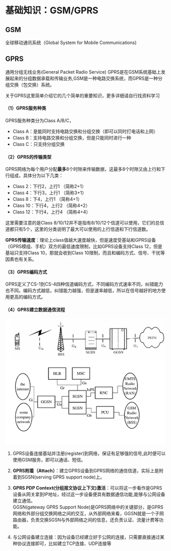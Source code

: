 基础知识：GSM/GPRS
====

## GSM

全球移动通讯系统（Global System for Mobile Communications)

## GPRS

通用分组无线业务(General Packet Radio Service)
GPRS是在GSM系统基础上发展起来的分组数据承载和传输业务,GSM是一种电路交换系统，而GPRS是一种分组交换（包交换）系统。

关于GPRS这里简单介绍它的几个简单的重要知识，更多详细请自行找资料学习

#### （1）GPRS服务种类

GPRS服务种类分为Class A/B/C，
* Class A：是能同时支持电路交换和分组交换（即可以同时打电话和上网）
* Class B：支持电路交换和分组交换，但是只能同时进行一种
* Class C：只支持分组交换

#### （2）GPRS的传输类型

GPRS网络为每个用户分配**最多**8个时隙来传输数据，这最多8个时隙又由上行和下行组成，具体分为以下几类：
* Class 2：下行2，上行1 （简称2+1）
* Class 4：下行3，上行1 （简称3+1）
* Class 8：下4，上行1 （简称4+1）
* Class 10：下行4，上行2 （简称4+2）
* Class 12：下行4，上行4 （简称4+4）

这里需要注意的是Class 8/10/12并不是指有8/10/12个信道可以使用，它们的总信道都只有5个，这里的分类说明了最大可以使用的上行信道和下行信道数。

**GPRS传输速度**：理论上class值越大速度越快，但是速度受基站和GPRS设备（GPRS模组、手机）双方的最低速度限制，比如GPRS设备支持Class 12，但是基站只支持Class 10，那就会收到Class 10限制，而且和编码方式、信号、干扰等因素也有关系。

#### （3）GPRS编码方式

GPRS定义了CS-1到CS-4四种信道编码方式，不同编码方式速率不同，纠错能力也不同。编码方式越低，纠错能力越强，但是速率越低，所以在信号越好的地方使用更高的编码方式。

#### （4）GPRS建立数据通信流程

![](/assets/0_1290061989D7Fl.gif)
![](/assets/20130725100058828.jpg)

1. GPRS设备连接基站并注册(register)到网络，保证有足够强的信号,此时便可以使用GSM服务，即可以通话、短信。

2. **GPRS附着（Attach）**：建立GPRS设备到GPRS网络的通信信道，实际上是附着到SGSN(serving GPRS support node)上。

3. **GPRS PDP Context(分组报文协议上下文)激活**：可以将这一步看作是GPRS设备从网关拿到IP地址，经过这一步设备便具有数据通信功能,能够与公网设备建立通信。</br>
GGSN(gateway GPRS Support Node)是GPRS网络中的关键部分，是GPRS网络和外部分组交换网络之间的交互，从外部网络来看，GGSN就是一个子网路由器，负责交换SGSN与外部网络之间的信息，还负责认证、流量计费等功能。

4. 与公网设备建立连接：因为设备已经建立好于公网的连接，只需要直接通过某种协议连接即可，比如建立TCP连接、UDP连接等




